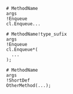 ﻿


```
# MethodName
args
!Enqueue
cl.Enqueue...
```
```
# MethodName!type_sufix
args
!Enqueue
cl.Enqueue*(
  ...
);
```
```
# MethodName
args
!ShortDef
OtherMethod(...);
```


